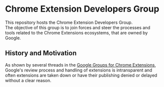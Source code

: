 # Chrome Extension Developers Group

This repository hosts the Chrome Extension Developers Group.  
The objective of this group is to join forces and steer the processes and tools related to the Chrome Extensions ecosystems, that are owned by Google.

## History and Motivation

As shown by several threads in the [Google Groups for Chrome Extensions][google-groups-for-chrome-ext], Google's review process and handling of extensions is intransparent and often extensions are taken down or have their publishing denied or delayed without a clear reason.

[google-groups-for-chrome-ext]: https://groups.google.com/a/chromium.org/forum/?utm_medium=email&utm_source=footer#!topic/chromium-extensions/lCN_6H1-F30
